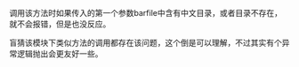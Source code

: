 调用该方法时如果传入的第一个参数barfile中含有中文目录，或者目录不存在，就不会报错，但是也没反应。

盲猜该模块下类似方法的调用都存在该问题，这个倒是可以理解，不过其实有个异常逻辑抛出会更友好一些。